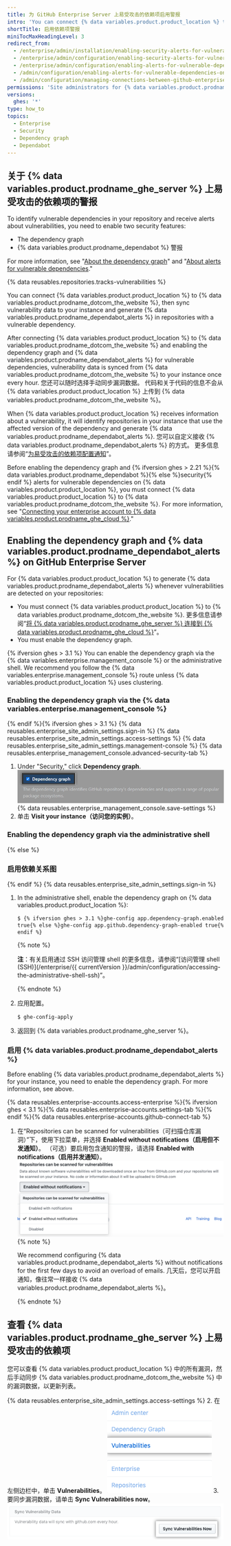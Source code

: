 ```yaml
---
title: 为 GitHub Enterprise Server 上易受攻击的依赖项启用警报
intro: 'You can connect {% data variables.product.product_location %} to {% data variables.product.prodname_ghe_cloud %} and enable the dependency graph and {% ifversion ghes %}{% data variables.product.prodname_dependabot %}{% else %}security{% endif %} alerts in repositories in your instance.'
shortTitle: 启用依赖项警报
miniTocMaxHeadingLevel: 3
redirect_from:
  - /enterprise/admin/installation/enabling-security-alerts-for-vulnerable-dependencies-on-github-enterprise-server
  - /enterprise/admin/configuration/enabling-security-alerts-for-vulnerable-dependencies-on-github-enterprise-server
  - /enterprise/admin/configuration/enabling-alerts-for-vulnerable-dependencies-on-github-enterprise-server
  - /admin/configuration/enabling-alerts-for-vulnerable-dependencies-on-github-enterprise-server
  - /admin/configuration/managing-connections-between-github-enterprise-server-and-github-enterprise-cloud/enabling-alerts-for-vulnerable-dependencies-on-github-enterprise-server
permissions: 'Site administrators for {% data variables.product.prodname_ghe_server %} who are also owners of the connected {% data variables.product.prodname_ghe_cloud %} organization or enterprise account can enable the dependency graph and {% data variables.product.prodname_dependabot %} alerts on {% data variables.product.prodname_ghe_server %}.'
versions:
  ghes: '*'
type: how_to
topics:
  - Enterprise
  - Security
  - Dependency graph
  - Dependabot
---
```


## 关于 {% data variables.product.prodname_ghe_server %} 上易受攻击的依赖项的警报

To identify vulnerable dependencies in your repository and receive alerts about vulnerabilities, you need to enable two security features:
- The dependency graph
- {% data variables.product.prodname_dependabot %} 警报

For more information, see "[About the dependency graph](/github/visualizing-repository-data-with-graphs/about-the-dependency-graph)" and "[About alerts for vulnerable dependencies](/github/managing-security-vulnerabilities/about-alerts-for-vulnerable-dependencies)."

{% data reusables.repositories.tracks-vulnerabilities %}

You can connect {% data variables.product.product_location %} to {% data variables.product.prodname_dotcom_the_website %}, then sync vulnerability data to your instance and generate {% data variables.product.prodname_dependabot_alerts %} in repositories with a vulnerable dependency.

After connecting {% data variables.product.product_location %} to {% data variables.product.prodname_dotcom_the_website %} and enabling the dependency graph and {% data variables.product.prodname_dependabot_alerts %} for vulnerable dependencies, vulnerability data is synced from {% data variables.product.prodname_dotcom_the_website %} to your instance once every hour. 您还可以随时选择手动同步漏洞数据。 代码和关于代码的信息不会从 {% data variables.product.product_location %} 上传到 {% data variables.product.prodname_dotcom_the_website %}。

When {% data variables.product.product_location %} receives information about a vulnerability, it will identify repositories in your instance that use the affected version of the dependency and generate {% data variables.product.prodname_dependabot_alerts %}. 您可以自定义接收 {% data variables.product.prodname_dependabot_alerts %} 的方式。 更多信息请参阅“[为易受攻击的依赖项配置通知](/github/managing-security-vulnerabilities/configuring-notifications-for-vulnerable-dependencies/#configuring-notifications-for-dependabot-alerts)”。

Before enabling the dependency graph and {% ifversion ghes > 2.21 %}{% data variables.product.prodname_dependabot %}{% else %}security{% endif %} alerts for vulnerable dependencies on {% data variables.product.product_location %}, you must connect {% data variables.product.product_location %} to {% data variables.product.prodname_dotcom_the_website %}. For more information, see "[Connecting your enterprise account to {% data variables.product.prodname_ghe_cloud %}](/admin/configuration/managing-connections-between-your-enterprise-accounts/connecting-your-enterprise-account-to-github-enterprise-cloud)."

## Enabling the dependency graph and {% data variables.product.prodname_dependabot_alerts %} on GitHub Enterprise Server

For {% data variables.product.product_location %} to generate {% data variables.product.prodname_dependabot_alerts %} whenever vulnerabilities are detected on your repositories:
-  You must connect {% data variables.product.product_location %} to {% data variables.product.prodname_dotcom_the_website %}. 更多信息请参阅“[将 {% data variables.product.prodname_ghe_server %} 连接到 {% data variables.product.prodname_ghe_cloud %}](/admin/guides/installation/connecting-github-enterprise-server-to-github-enterprise-cloud)”。
-  You must enable the dependency graph.

{% ifversion ghes > 3.1 %}
You can enable the dependency graph via the {% data variables.enterprise.management_console %} or the administrative shell. We recommend you follow the {% data variables.enterprise.management_console %} route unless {% data variables.product.product_location %} uses clustering.

### Enabling the dependency graph via the {% data variables.enterprise.management_console %}
{% endif %}{% ifversion ghes > 3.1 %}
{% data reusables.enterprise_site_admin_settings.sign-in %}
{% data reusables.enterprise_site_admin_settings.access-settings %}
{% data reusables.enterprise_site_admin_settings.management-console %}
{% data reusables.enterprise_management_console.advanced-security-tab %}
1. Under "Security," click **Dependency graph**. ![Checkbox to enable or disable the dependency graph](/assets/images/enterprise/3.2/management-console/enable-dependency-graph-checkbox.png)
{% data reusables.enterprise_management_console.save-settings %}
1. 单击 **Visit your instance（访问您的实例）**。

### Enabling the dependency graph via the administrative shell
{% else %}
### 启用依赖关系图
{% endif %}
{% data reusables.enterprise_site_admin_settings.sign-in %}
1. In the administrative shell, enable the dependency graph on {% data variables.product.product_location %}:
    ``` shell
    $ {% ifversion ghes > 3.1 %}ghe-config app.dependency-graph.enabled true{% else %}ghe-config app.github.dependency-graph-enabled true{% endif %}
    ```
   {% note %}

   **注**：有关启用通过 SSH 访问管理 shell 的更多信息，请参阅“[访问管理 shell (SSH)](/enterprise/{{ currentVersion }}/admin/configuration/accessing-the-administrative-shell-ssh)”。

   {% endnote %}
1. 应用配置。
    ```shell
    $ ghe-config-apply
    ```
1. 返回到 {% data variables.product.prodname_ghe_server %}。

### 启用 {% data variables.product.prodname_dependabot_alerts %}

Before enabling {% data variables.product.prodname_dependabot_alerts %} for your instance, you need to enable the dependency graph. For more information, see above.

{% data reusables.enterprise-accounts.access-enterprise %}{% ifversion ghes < 3.1 %}{% data reusables.enterprise-accounts.settings-tab %}{% endif %}{% data reusables.enterprise-accounts.github-connect-tab %}
1. 在“Repositories can be scanned for vulnerabilities（可扫描仓库漏洞）”下，使用下拉菜单，并选择 **Enabled without notifications（启用但不发通知）**。 （可选）要启用包含通知的警报，请选择 **Enabled with notifications（启用并发通知）**。 ![用于启用扫描仓库有无漏洞的下拉菜单](/assets/images/enterprise/site-admin-settings/enable-vulnerability-scanning-in-repositories.png)
   {% note %}

   We recommend configuring {% data variables.product.prodname_dependabot_alerts %} without notifications for the first few days to avoid an overload of emails. 几天后，您可以开启通知，像往常一样接收 {% data variables.product.prodname_dependabot_alerts %}。

   {% endnote %}
## 查看 {% data variables.product.prodname_ghe_server %} 上易受攻击的依赖项

您可以查看 {% data variables.product.product_location %} 中的所有漏洞，然后手动同步 {% data variables.product.prodname_dotcom_the_website %} 中的漏洞数据，以更新列表。

{% data reusables.enterprise_site_admin_settings.access-settings %}
2. 在左侧边栏中，单击 **Vulnerabilities**。 ![站点管理员边栏中的 Vulnerabilities 选项卡](/assets/images/enterprise/business-accounts/vulnerabilities-tab.png)
3. 要同步漏洞数据，请单击 **Sync Vulnerabilities now**。 ![Sync vulnerabilities now 按钮](/assets/images/enterprise/site-admin-settings/sync-vulnerabilities-button.png)
